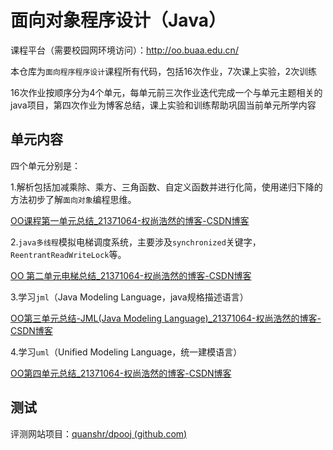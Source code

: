 # 面向对象程序设计（Java）

课程平台（需要校园网环境访问）：http://oo.buaa.edu.cn/

本仓库为`面向程序程序设计`课程所有代码，包括16次作业，7次课上实验，2次训练

16次作业按顺序分为4个单元，每单元前三次作业迭代完成一个与单元主题相关的java项目，第四次作业为博客总结，课上实验和训练帮助巩固当前单元所学内容

## 单元内容

四个单元分别是：

1.解析包括加减乘除、乘方、三角函数、自定义函数并进行化简，使用递归下降的方法初步了解`面向对象`编程思维。

[OO课程第一单元总结_21371064-权尚浩然的博客-CSDN博客](https://blog.csdn.net/weixin_47908254/article/details/129634561)

2.`java多线程`模拟电梯调度系统，主要涉及`synchronized`关键字，`ReentrantReadWriteLock`等。

[OO 第二单元电梯总结_21371064-权尚浩然的博客-CSDN博客](https://blog.csdn.net/weixin_47908254/article/details/130153875)

3.学习`jml`（Java Modeling Language，java规格描述语言）

[OO第三单元总结-JML(Java Modeling Language)_21371064-权尚浩然的博客-CSDN博客](https://blog.csdn.net/weixin_47908254/article/details/130714594)

4.学习`uml`（Unified Modeling Language，统一建模语言）

[OO第四单元总结_21371064-权尚浩然的博客-CSDN博客](https://blog.csdn.net/weixin_47908254/article/details/131195865)

## 测试

评测网站项目：[quanshr/dpooj (github.com)](https://github.com/quanshr/dpooj)